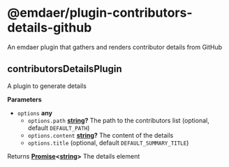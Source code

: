 <!--
  This file was generated by emdaer

  Its template can be found at .emdaer/README.emdaer.md
-->

# @emdaer/plugin-contributors-details-github

An emdaer plugin that gathers and renders contributor details from GitHub

<!-- Generated by documentation.js. Update this documentation by updating the source code. -->

## contributorsDetailsPlugin

A plugin to generate details

**Parameters**

-   `options` **any** 
    -   `options.path` **[string](https://developer.mozilla.org/en-US/docs/Web/JavaScript/Reference/Global_Objects/String)?** The path to the contributors list (optional, default `DEFAULT_PATH`)
    -   `options.content` **[string](https://developer.mozilla.org/en-US/docs/Web/JavaScript/Reference/Global_Objects/String)?** The content of the details
    -   `options.title`   (optional, default `DEFAULT_SUMMARY_TITLE`)

Returns **[Promise](https://developer.mozilla.org/en-US/docs/Web/JavaScript/Reference/Global_Objects/Promise)&lt;[string](https://developer.mozilla.org/en-US/docs/Web/JavaScript/Reference/Global_Objects/String)>** The details element

